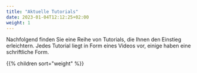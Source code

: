 ```yaml
---
title: "Aktuelle Tutorials"
date: 2023-01-04T12:12:25+02:00
weight: 1
---
```


Nachfolgend finden Sie eine Reihe von Tutorials, die Ihnen den Einstieg erleichtern. Jedes Tutorial liegt in Form eines Videos vor, einige haben eine schriftliche Form.

{{% children sort="weight" %}}